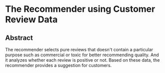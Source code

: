 The Recommender using Customer Review Data
===============

## Abstract

 The recommender selects pure reviews that doesn't contain a particular purpose such as commercial or toxic for better recommending quality. And it analyzes whether each review is positive or not. Based on these data, the recommender provides a suggestion for customers.
